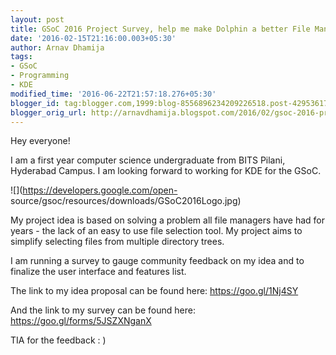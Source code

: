 ```yaml
---
layout: post
title: GSoC 2016 Project Survey, help me make Dolphin a better File Manager!
date: '2016-02-15T21:16:00.003+05:30'
author: Arnav Dhamija
tags:
- GSoC
- Programming
- KDE
modified_time: '2016-06-22T21:57:18.276+05:30'
blogger_id: tag:blogger.com,1999:blog-8556896234209226518.post-4295361788778327231
blogger_orig_url: http://arnavdhamija.blogspot.com/2016/02/gsoc-2016-project-survey-help-me-make.html
---
```


Hey everyone!  

I am a first year computer science undergraduate from BITS Pilani, Hyderabad
Campus. I am looking forward to working for KDE for the GSoC.  

![](https://developers.google.com/open-
source/gsoc/resources/downloads/GSoC2016Logo.jpg)

My project idea is based on solving a problem all file managers have had for
years - the lack of an easy to use file selection tool. My project aims to
simplify selecting files from multiple directory trees.  

I am running a survey to gauge community feedback on my idea and to finalize
the user interface and features list.  

The link to my idea proposal can be found here: <https://goo.gl/1Nj4SY>  

And the link to my survey can be found here: <https://goo.gl/forms/5JSZXNganX>  

TIA for the feedback : )
